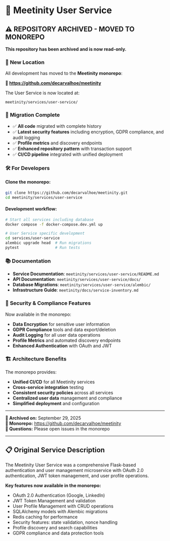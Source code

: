 # 👥 Meetinity User Service

## ⚠️ **REPOSITORY ARCHIVED - MOVED TO MONOREPO**

**This repository has been archived and is now read-only.**

### 📍 **New Location**
All development has moved to the **Meetinity monorepo**:

**🔗 https://github.com/decarvalhoe/meetinity**

The User Service is now located at:
```
meetinity/services/user-service/
```

### 🔄 **Migration Complete**
- ✅ **All code** migrated with complete history
- ✅ **Latest security features** including encryption, GDPR compliance, and audit logging
- ✅ **Profile metrics** and discovery endpoints
- ✅ **Enhanced repository pattern** with transaction support
- ✅ **CI/CD pipeline** integrated with unified deployment

### 🛠️ **For Developers**

#### **Clone the monorepo:**
```bash
git clone https://github.com/decarvalhoe/meetinity.git
cd meetinity/services/user-service
```

#### **Development workflow:**
```bash
# Start all services including database
docker compose -f docker-compose.dev.yml up

# User Service specific development
cd services/user-service
alembic upgrade head  # Run migrations
pytest                # Run tests
```

### 📚 **Documentation**
- **Service Documentation**: `meetinity/services/user-service/README.md`
- **API Documentation**: `meetinity/services/user-service/docs/`
- **Database Migrations**: `meetinity/services/user-service/alembic/`
- **Infrastructure Guide**: `meetinity/docs/service-inventory.md`

### 🔐 **Security & Compliance Features**
Now available in the monorepo:
- **Data Encryption** for sensitive user information
- **GDPR Compliance** tools and data export/deletion
- **Audit Logging** for all user data operations
- **Profile Metrics** and automated discovery endpoints
- **Enhanced Authentication** with OAuth and JWT

### 🏗️ **Architecture Benefits**
The monorepo provides:
- **Unified CI/CD** for all Meetinity services
- **Cross-service integration** testing
- **Consistent security policies** across all services
- **Centralized user data** management and compliance
- **Simplified deployment** and configuration

---

**📅 Archived on:** September 29, 2025  
**🔗 Monorepo:** https://github.com/decarvalhoe/meetinity  
**📧 Questions:** Please open issues in the monorepo

---

## 📋 **Original Service Description**

The Meetinity User Service was a comprehensive Flask-based authentication and user management microservice with OAuth 2.0 authentication, JWT token management, and user profile operations.

**Key features now available in the monorepo:**
- OAuth 2.0 Authentication (Google, LinkedIn)
- JWT Token Management and validation
- User Profile Management with CRUD operations
- SQLAlchemy models with Alembic migrations
- Redis caching for performance
- Security features: state validation, nonce handling
- Profile discovery and search capabilities
- GDPR compliance and data protection tools
